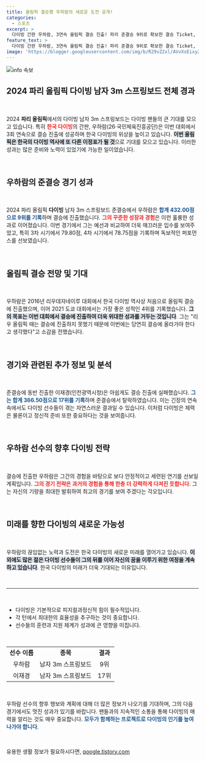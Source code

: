 ```yaml
---
title: 올림픽 결승행 우하람의 새로운 도전 공개!
categories:
  - 스포츠
excerpt: >
  다이빙 간판 우하람, 3연속 올림픽 결승 진출! 파리 준결승 9위로 확보한 결승 Ticket, 더 매끄러운 연기로 점수 상승! 이제 금메달을 향한 도전이 시작된다!
feature_text: >
  다이빙 간판 우하람, 3연속 올림픽 결승 진출! 파리 준결승 9위로 확보한 결승 Ticket, 더 매끄러운 연기로 점수 상승! 이제 금메달을 향한 도전이 시작된다!
image: 'https://blogger.googleusercontent.com/img/b/R29vZ2xl/AVvXsEixyZcFfHzMRdzZMjFBmAUKJYCLCGyLL1o632UiGVXcaFdKo_bkvkuCioo0uUKlGfBVcT3P84aROyZIXSBEx3Aw5nCQ3pTgDom1WDC4m8eifvWiAmWEEVb4x6G_l8C0QH225ldMjyaFvpxGEBGNO37VmDTDMHGhJPq73UglMfDca1-0aw/s1600/blogspot.png'
---
```


<p><img src="https://blogger.googleusercontent.com/img/b/R29vZ2xl/AVvXsEixyZcFfHzMRdzZMjFBmAUKJYCLCGyLL1o632UiGVXcaFdKo_bkvkuCioo0uUKlGfBVcT3P84aROyZIXSBEx3Aw5nCQ3pTgDom1WDC4m8eifvWiAmWEEVb4x6G_l8C0QH225ldMjyaFvpxGEBGNO37VmDTDMHGhJPq73UglMfDca1-0aw/s1600/blogspot.png" alt="info 속보" /></p>

<h2 data-ke-size="size26">2024 파리 올림픽 다이빙 남자 3m 스프링보드 전체 경과</h2>

<p data-ke-size="size16">&nbsp;</p>

<p data-ke-size="size16">2024 <b>파리 올림픽</b>에서의 다이빙 남자 3m 스프링보드는 다이빙 팬들의 큰 기대를 모으고 있습니다. 특히 <b><span style="color: #ee2323;">한국 다이빙</span></b>의 간판, 우하람(26·국민체육진흥공단)은 이번 대회에서 3회 연속으로 결승 진출에 성공하며 한국 다이빙의 위상을 높이고 있습니다. <b><span style="background-color: #21538527;">이번 올림픽은 한국의 다이빙 역사에 또 다른 이정표가 될 것</span></b>으로 기대를 모으고 있습니다. 이러한 성과는 많은 준비와 노력이 있었기에 가능한 일이었습니다. </p>

<p data-ke-size="size16">&nbsp;</p>

<h2 data-ke-size="size26">우하람의 준결승 경기 성과</h2>

<p data-ke-size="size16">&nbsp;</p>

<p data-ke-size="size16">2024 파리 올림픽 <b>다이빙</b> 남자 3m 스프링보드 준결승에서 우하람은 <b><span style="color: #1a5490;">합계 432.00점으로 9위를 기록</span></b>하며 결승에 진출했습니다. <b><span style="color: #ee2323;">그의 꾸준한 성장과 경험</span></b>은 이런 훌륭한 성과로 이어졌습니다. 이번 경기에서 그는 예선과 비교하여 더욱 매끄러운 입수를 보여주었고, 특히 3차 시기에서 79.80점, 4차 시기에서 78.75점을 기록하며 독보적인 퍼포먼스를 선보였습니다.</p>

<p data-ke-size="size16">&nbsp;</p>

<h2 data-ke-size="size26">올림픽 결승 전망 및 기대</h2>

<p data-ke-size="size16">&nbsp;</p>

<p data-ke-size="size16">우하람은 2016년 리우데자네이루 대회에서 한국 다이빙 역사상 처음으로 올림픽 결승에 진출했으며, 이어 2021 도쿄 대회에서는 가장 좋은 성적인 4위를 기록했습니다. <b><span style="background-color: #21538527;">그의 목표는 이번 대회에서 결승에 진출하여 더욱 위대한 성과를 거두는 것입니다</span></b>. 그는 "리우 올림픽 때는 결승에 진출하지 못했기 때문에 이번에는 당연히 결승에 올라가야 한다고 생각했다"고 소감을 전했습니다.</p>

<p data-ke-size="size16">&nbsp;</p>

<h2 data-ke-size="size26">경기와 관련된 추가 정보 및 분석</h2>

<p data-ke-size="size16">&nbsp;</p>

<p data-ke-size="size16">준결승에 동반 진출한 이재경(인천광역시청)은 아쉽게도 결승 진출에 실패했습니다. <b><span style="color: #1a5490;">그는 합계 366.50점으로 17위를 기록</span></b>하며 준결승에서 탈락하였습니다. 이는 긴장의 연속 속에서도 다이빙 선수들이 겪는 자연스러운 결과일 수 있습니다. 이처럼 다이빙은 체력은 물론이고 정신적 준비 또한 중요하다는 것을 보여줍니다.</p>

<p data-ke-size="size16">&nbsp;</p>

<h2 data-ke-size="size26">우하람 선수의 향후 다이빙 전략</h2>

<p data-ke-size="size16">&nbsp;</p>

<p data-ke-size="size16">결승에 진출한 우하람은 그간의 경험을 바탕으로 보다 안정적이고 세련된 연기를 선보일 계획입니다. <b><span style="color: #ee2323;">그의 경기 전략은 과거의 경험을 통해 한층 더 강력하게 다져진 듯합니다</span></b>. 그는 자신의 기량을 최대한 발휘하여 최고의 경기를 보여 주겠다는 각오입니다.</p>

<p data-ke-size="size16">&nbsp;</p>

<h2 data-ke-size="size26">미래를 향한 다이빙의 새로운 가능성</h2>

<p data-ke-size="size16">&nbsp;</p>

<p data-ke-size="size16">우하람의 끊임없는 노력과 도전은 한국 다이빙의 새로운 미래를 열어가고 있습니다. <b><span style="background-color: #21538527;">이 외에도 많은 젊은 다이빙 선수들이 그의 뒤를 이어 자신의 꿈을 이루기 위한 여정을 계속하고 있습니다</span></b>. 한국 다이빙의 미래가 더욱 기대되는 이유입니다. </p>

<p data-ke-size="size16">&nbsp;</p>

<hr>

<p data-ke-size="size16">&nbsp;</p>

<ul>
  <li>다이빙은 기본적으로 피지컬과정신적 힘이 필수적입니다.</li>
  <li>각 턴에서 최대한의 효율성을 추구하는 것이 중요합니다.</li>
  <li>선수들의 훈련과 지원 체계가 성과에 큰 영향을 미칩니다.</li>
</ul>

<p data-ke-size="size16">&nbsp;</p>

<table>
  <tbody>
    <tr>
      <td style="text-align: center; height: 17px;"><b>선수 이름</b></td>
      <td style="text-align: center; height: 17px;"><b>종목</b></td>
      <td style="text-align: center; height: 17px;"><b>결과</b></td>
    </tr>
    <tr>
      <td style="text-align: center; height: 17px;">우하람</td>
      <td style="text-align: center; height: 17px;">남자 3m 스프링보드</td>
      <td style="text-align: center; height: 17px;">9위</td>
    </tr>
    <tr>
      <td style="text-align: center; height: 17px;">이재경</td>
      <td style="text-align: center; height: 17px;">남자 3m 스프링보드</td>
      <td style="text-align: center; height: 17px;">17위</td>
    </tr>
  </tbody>
</table>

<p data-ke-size="size16">&nbsp;</p>

<p data-ke-size="size16">우하람 선수의 향후 행보와 계획에 대해 더 많은 정보가 나오기를 기대하며, 그의 다음 경기에서도 멋진 성과가 있기를 바랍니다. 팬들과의 지속적인 소통을 통해 다이빙의 매력을 알리는 것도 매우 중요합니다. <b><span style="color: #1a5490;">모두가 함께하는 프로젝트로 다이빙의 인기를 높여 나가야 합니다</span></b>.</p>

<p data-ke-size="size16">&nbsp;</p>
유용한 생활 정보가 필요하시다면, <a href="https://qoogle.tistory.com" rel="dofollow">qoogle.tistory.com</a>


